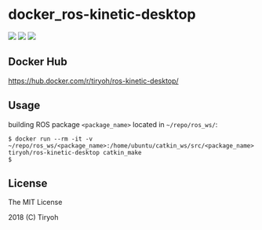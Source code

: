 # docker_ros-kinetic-desktop

![](https://img.shields.io/docker/automated/tiryoh/ros-kinetic-desktop.svg)
![](https://img.shields.io/docker/build/tiryoh/ros-kinetic-desktop.svg)
![](https://img.shields.io/docker/pulls/tiryoh/ros-kinetic-desktop.svg)

## Docker Hub

https://hub.docker.com/r/tiryoh/ros-kinetic-desktop/

## Usage

building ROS package `<package_name>` located in `~/repo/ros_ws/`:
```
$ docker run --rm -it -v ~/repo/ros_ws/<package_name>:/home/ubuntu/catkin_ws/src/<package_name> tiryoh/ros-kinetic-desktop catkin_make
$ 
```

## License

The MIT License

2018 (C) Tiryoh

